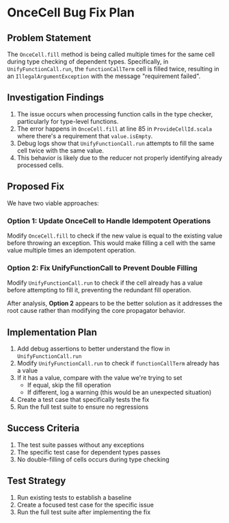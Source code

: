 # OnceCell Bug Fix Plan

## Problem Statement

The `OnceCell.fill` method is being called multiple times for the same cell during type checking of dependent types. Specifically, in `UnifyFunctionCall.run`, the `functionCallTerm` cell is filled twice, resulting in an `IllegalArgumentException` with the message "requirement failed".

## Investigation Findings

1. The issue occurs when processing function calls in the type checker, particularly for type-level functions.
2. The error happens in `OnceCell.fill` at line 85 in `ProvideCellId.scala` where there's a requirement that `value.isEmpty`.
3. Debug logs show that `UnifyFunctionCall.run` attempts to fill the same cell twice with the same value.
4. This behavior is likely due to the reducer not properly identifying already processed cells.

## Proposed Fix

We have two viable approaches:

### Option 1: Update OnceCell to Handle Idempotent Operations

Modify `OnceCell.fill` to check if the new value is equal to the existing value before throwing an exception. This would make filling a cell with the same value multiple times an idempotent operation.

### Option 2: Fix UnifyFunctionCall to Prevent Double Filling

Modify `UnifyFunctionCall.run` to check if the cell already has a value before attempting to fill it, preventing the redundant fill operation.

After analysis, **Option 2** appears to be the better solution as it addresses the root cause rather than modifying the core propagator behavior.

## Implementation Plan

1. Add debug assertions to better understand the flow in `UnifyFunctionCall.run`
2. Modify `UnifyFunctionCall.run` to check if `functionCallTerm` already has a value
3. If it has a value, compare with the value we're trying to set
   - If equal, skip the fill operation
   - If different, log a warning (this would be an unexpected situation)
4. Create a test case that specifically tests the fix
5. Run the full test suite to ensure no regressions

## Success Criteria

1. The test suite passes without any exceptions
2. The specific test case for dependent types passes
3. No double-filling of cells occurs during type checking

## Test Strategy

1. Run existing tests to establish a baseline
2. Create a focused test case for the specific issue
3. Run the full test suite after implementing the fix 